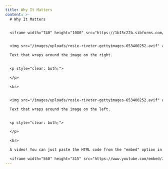 ```yaml
---
title: Why It Matters
content: >-
  # Why It Matters


  <iframe width="740" height="1080" src="https://1b15c22b.sibforms.com/serve/MUIFAFtKxL9wJ5U5yLV6EWaVCzUhC5GDmSSKTnos-fC9-uwu6m9FQLsHnKxQRwA1IMgbriWO3ttx-d2oVCc-_v1n1dEG27murWgJFBbiJdMmczQxcU7DrEEg__0qqbRKvWcQ3_G_eD_wZjep3BTaVlz6sacMiC1gOMutAelqWDaa7lgFiSCQ3QhvkMEOAR6GvwEvFi3ujFzzSezU" frameborder="0" scrolling="auto" allowfullscreen style="display: block;margin-left: auto;margin-right: auto;max-width: 100%;"></iframe>


  <img src="/images/uploads/rosie-riveter-gettyimages-653400252.avif" alt="Description" style="float: left; margin-right: 15px; width: 50%;">

  Text that wraps around the image on the right.


  <p style="clear: both;">

  </p>

  <br>


  <img src="/images/uploads/rosie-riveter-gettyimages-653400252.avif" alt="Description" style="float: right; margin-left: 15px; width: 50%;">

  Text that wraps around the image on the left.


  <p style="clear: both;">

  </p>

  <br>

  A video! You can just paste the HTML code from the "embed" option in youtube:

  <iframe width="560" height="315" src="https://www.youtube.com/embed/JXOxR8Z4h8k?si=N28gFNu3FyBDbcPC" title="YouTube video player" frameborder="0" allow="accelerometer; autoplay; clipboard-write; encrypted-media; gyroscope; picture-in-picture; web-share" referrerpolicy="strict-origin-when-cross-origin" allowfullscreen></iframe>
---
```

